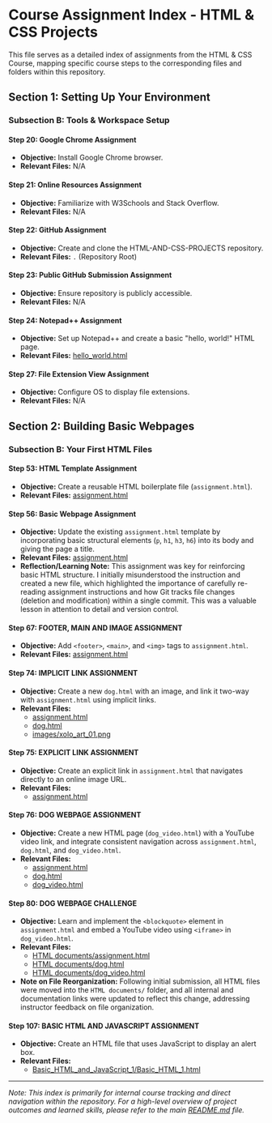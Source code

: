 # Course Assignment Index - HTML & CSS Projects

This file serves as a detailed index of assignments from the HTML & CSS Course, mapping specific course steps to the corresponding files and folders within this repository.

## Section 1: Setting Up Your Environment

### Subsection B: Tools & Workspace Setup

#### Step 20: Google Chrome Assignment
* **Objective:** Install Google Chrome browser.
* **Relevant Files:** N/A

#### Step 21: Online Resources Assignment
* **Objective:** Familiarize with W3Schools and Stack Overflow.
* **Relevant Files:** N/A

#### Step 22: GitHub Assignment
* **Objective:** Create and clone the HTML-AND-CSS-PROJECTS repository.
* **Relevant Files:** `.` (Repository Root)

#### Step 23: Public GitHub Submission Assignment
* **Objective:** Ensure repository is publicly accessible.
* **Relevant Files:** N/A

#### Step 24: Notepad++ Assignment
* **Objective:** Set up Notepad++ and create a basic "hello, world!" HTML page.
* **Relevant Files:** [hello_world.html](hello_world.html)

#### Step 27: File Extension View Assignment
* **Objective:** Configure OS to display file extensions.
* **Relevant Files:** N/A

## Section 2: Building Basic Webpages

### Subsection B: Your First HTML Files

#### Step 53: HTML Template Assignment
* **Objective:** Create a reusable HTML boilerplate file (`assignment.html`).
* **Relevant Files:** [assignment.html](HTML%20documents/assignment.html)

#### Step 56: Basic Webpage Assignment
* **Objective:** Update the existing `assignment.html` template by incorporating basic structural elements (`p`, `h1`, `h3`, `h6`) into its body and giving the page a title.
* **Relevant Files:** [assignment.html](assignment.html)
* **Reflection/Learning Note:** This assignment was key for reinforcing basic HTML structure. I initially misunderstood the instruction and created a new file, which highlighted the importance of carefully re-reading assignment instructions and how Git tracks file changes (deletion and modification) within a single commit. This was a valuable lesson in attention to detail and version control.

#### Step 67: FOOTER, MAIN AND IMAGE ASSIGNMENT
* **Objective:** Add `<footer>`, `<main>`, and `<img>` tags to `assignment.html`.
* **Relevant Files:** [assignment.html](HTML%20documents/assignment.html)

#### Step 74: IMPLICIT LINK ASSIGNMENT
* **Objective:** Create a new `dog.html` with an image, and link it two-way with `assignment.html` using implicit links.
* **Relevant Files:**
    * [assignment.html](HTML%20documents/assignment.html)
    * [dog.html](HTML%20documents/dog.html)
    * [images/xolo_art_01.png](images/xolo_art_01.png)

#### Step 75: EXPLICIT LINK ASSIGNMENT
* **Objective:** Create an explicit link in `assignment.html` that navigates directly to an online image URL.
* **Relevant Files:**
    * [assignment.html](HTML%20documents/assignment.html)

#### Step 76: DOG WEBPAGE ASSIGNMENT
* **Objective:** Create a new HTML page (`dog_video.html`) with a YouTube video link, and integrate consistent navigation across `assignment.html`, `dog.html`, and `dog_video.html`.
* **Relevant Files:**
    * [assignment.html](HTML%20documents/assignment.html)
    * [dog.html](HTML%20documents/dog.html)
    * [dog_video.html](HTML%20documents/dog_video.html)

#### Step 80: DOG WEBPAGE CHALLENGE
* **Objective:** Learn and implement the `<blockquote>` element in `assignment.html` and embed a YouTube video using `<iframe>` in `dog_video.html`.
* **Relevant Files:**
    * [HTML documents/assignment.html](HTML%20documents/assignment.html)
    * [HTML documents/dog.html](HTML%20documents/dog.html)
    * [HTML documents/dog_video.html](HTML%20documents/dog_video.html)
* **Note on File Reorganization:** Following initial submission, all HTML files were moved into the `HTML documents/` folder, and all internal and documentation links were updated to reflect this change, addressing instructor feedback on file organization.

#### Step 107: BASIC HTML AND JAVASCRIPT ASSIGNMENT
* **Objective:** Create an HTML file that uses JavaScript to display an alert box.
* **Relevant Files:**
    * [Basic_HTML_and_JavaScript_1/Basic_HTML_1.html](Basic_HTML_and_JavaScript_1/Basic_HTML_1.html)

---

*Note: This index is primarily for internal course tracking and direct navigation within the repository. For a high-level overview of project outcomes and learned skills, please refer to the main [README.md](README.md) file.*